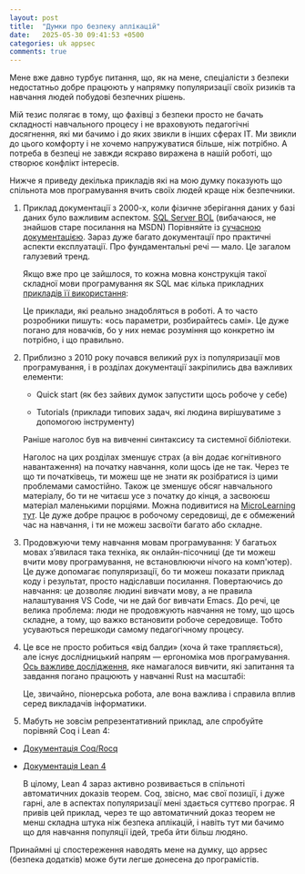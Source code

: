 ```yaml
---
layout: post
title:  "Думки про безпеку аплікацій"
date:   2025-05-30 09:41:53 +0500
categories: uk appsec
comments: true
---
```


Мене вже давно турбує питання, що, як на мене, спеціалісти з безпеки недостатньо добре працюють у напрямку популяризації своїх ризиків та навчання людей побудові безпечних рішень.

Мій тезис полягає в тому, що фахівці з безпеки просто не бачать складності навчального процесу і не враховують педагогічні досягнення, які ми бачимо і до яких звикли в інших сферах ІТ. Ми звикли до цього комфорту і не хочемо напружуватися більше, ніж потрібно. А потреба в безпеці не завжди яскраво виражена в нашій роботі, що створює конфлікт інтересів.

Нижче я приведу декілька прикладів які на мою думку показують що спільнота мов програмування вчить своїх людей краще ніж безпечники.

<!--more-->

1. Приклад документації з 2000-х, коли фізичне зберігання даних у базі даних було важливим аспектом.
[SQL Server BOL](https://labath.me/docs/sys/mssql2000/) (вибачаюся, не знайшов старе посилання на MSDN)
Порівняйте із [сучасною документацією](https://learn.microsoft.com/en-us/sql/relational-databases/databases/databases?view=sql-server-ver17).
Зараз дуже багато документації про практичні аспекти експлуатації. Про фундаментальні речі — мало. Це загалом галузевий тренд.

    Якщо вже про це зайшлося, то кожна мовна конструкція такої складної мови програмування як SQL має кілька прикладних [прикладів її використання](https://learn.microsoft.com/en-us/sql/t-sql/statements/grant-object-permissions-transact-sql?view=sql-server-ver17#examples):

    Це приклади, які реально знадобляться в роботі. А то часто розробники пишуть: «ось параметри, розбирайтесь самі». Це дуже погано для новачків, бо у них немає розуміння що конкретно ім потрібно, і що правильно. 

2. Приблизно з 2010 року почався великий рух із популяризації мов програмування, і в розділах документації закріпились два важливих елементи:

    - Quick start (як без зайвих думок запустити щось робоче у себе)

    - Tutorials (приклади типових задач, які людина вирішуватиме з допомогою інструменту)

    Раніше наголос був на вивченні синтаксису та системної бібліотеки.

    Наголос на цих розділах зменшує страх (а він додає когнітивного навантаження) на початку навчання, коли щось іде не так. Через те що ти початківець, ти можеш ще не знати як розібратися із цими проблемами самостійно. Також це зменшує обсяг навчального матеріалу, бо ти не читаєш усе з початку до кінця, а засвоюєш матеріал маленькими порціями.
    Можна подивитися на [MicroLearning тут](https://sites.temple.edu/edvice/2017/03/29/bite-sized-learning-small-short-and-focused/).
    Це дуже добре працює в робочому середовищі, де є обмежений час на навчання, і ти не можеш засвоїти багато або складне.

3. Продовжуючи тему навчання мовам програмування:
У багатьох мовах з’явилася така техніка, як онлайн-пісочниці (де ти можеш вчити мову програмування, не встановлюючи нічого на комп'ютер).
Це дуже допомагає популяризації, бо ти можеш показати приклад коду і результат, просто надіславши посилання.
Повертаючись до навчання: це дозволяє людині вивчати мову, а не правила налаштування VS Code, чи не дай бог вивчати Emacs.
До речі, це велика проблема: люди не продовжують навчання не тому, що щось складне, а тому, що важко встановити робоче середовище. Тобто усуваються перешкоди самому педагогічному процесу.

4. Це все не просто робиться «від балди» (хоча й таке трапляється), але існує дослідницький напрям — ергономіка мов програмування.
[Ось важливе дослідження](https://cel.cs.brown.edu/paper/profiling-pl-learning/), яке намагалося вивчити, які запитання та завдання погано працюють у навчанні Rust на масштабі:

    Це, звичайно, піонерська робота, але вона важлива і справила вплив серед викладачів інформатики.

5. Мабуть не зовсім репрезентативний приклад, але спробуйте порівняй Coq і Lean 4:

- [Документація Coq/Rocq](https://rocq-prover.org/doc/V9.0.0/refman/index.html)
- [Документація Lean 4](https://lean-lang.org/lean4/doc/)

    В цілому, Lean 4 зараз активно розвивається в спільноті автоматичних доказів теорем. Coq, звісно, має свої позиції, і дуже гарні, але в аспектах популяризації мені здається суттєво програє. Я привів цей приклад, через те що автоматичний доказ теорем не менш складна штука ніж безпека аплікацій, і навіть тут ми бачимо що для навчання популяції ідей, треба йти більш людяно.

Принаймні ці спостереження наводять мене на думку, що appsec (безпека додатків) може бути легше донесена до програмістів.

